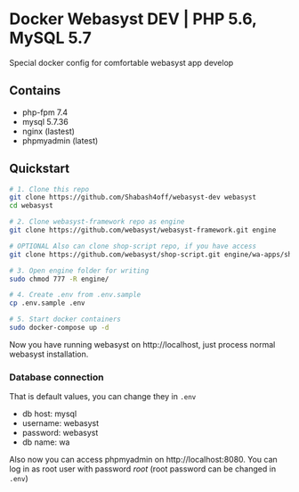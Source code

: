 # Docker Webasyst DEV | PHP 5.6, MySQL 5.7
Special docker config for comfortable webasyst app develop  
  
## Contains
- php-fpm 7.4
- mysql 5.7.36
- nginx (lastest)
- phpmyadmin (latest)

## Quickstart
```bash
# 1. Clone this repo
git clone https://github.com/Shabash4off/webasyst-dev webasyst
cd webasyst

# 2. Clone webasyst-framework repo as engine
git clone https://github.com/webasyst/webasyst-framework.git engine

# OPTIONAL Also can clone shop-script repo, if you have access  
git clone https://github.com/webasyst/shop-script.git engine/wa-apps/shop

# 3. Open engine folder for writing
sudo chmod 777 -R engine/

# 4. Create .env from .env.sample
cp .env.sample .env

# 5. Start docker containers
sudo docker-compose up -d
```
Now you have running webasyst on http://localhost, just process normal webasyst installation.

### Database connection  
That is default values, you can change they in `.env`
- db host: mysql
- username: webasyst
- password: webasyst
- db name: wa 

Also now you can access phpmyadmin on http://localhost:8080. You can log in as root user with password _root_ (root password can be changed in `.env`)
